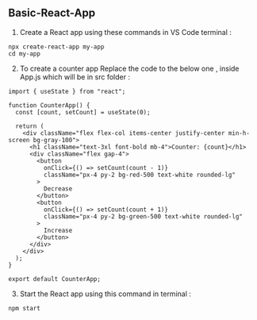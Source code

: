 ## Basic-React-App
1. Create a React app using these commands in VS Code terminal :

```
npx create-react-app my-app
cd my-app
```
2. To create a counter app
Replace the code to the below one , inside App.js which will be in src folder :

```
import { useState } from "react";

function CounterApp() {
  const [count, setCount] = useState(0);

  return (
    <div className="flex flex-col items-center justify-center min-h-screen bg-gray-100">
      <h1 className="text-3xl font-bold mb-4">Counter: {count}</h1>
      <div className="flex gap-4">
        <button
          onClick={() => setCount(count - 1)}
          className="px-4 py-2 bg-red-500 text-white rounded-lg"
        >
          Decrease
        </button>
        <button
          onClick={() => setCount(count + 1)}
          className="px-4 py-2 bg-green-500 text-white rounded-lg"
        >
          Increase
        </button>
      </div>
    </div>
  );
}

export default CounterApp;
```
3. Start the React app using this command in terminal :

```
npm start

```

